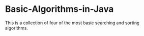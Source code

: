 # Basic-Algorithms-in-Java
This is a collection of four of the most basic searching and sorting algorithms.
